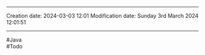 

----
Creation date: 2024-03-03 12:01
Modification date: Sunday 3rd March 2024 12:01:51

----

#Java  
#Todo 

